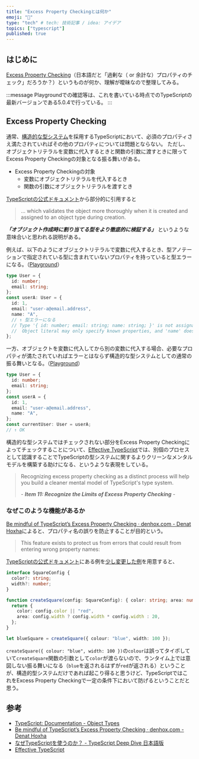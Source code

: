 ```yaml
---
title: "Excess Property Checkingとは何か"
emoji: "🤔"
type: "tech" # tech: 技術記事 / idea: アイデア
topics: ["typescript"]
published: true
---
```


## はじめに

[Excess Property Checking](https://www.typescriptlang.org/docs/handbook/2/objects.html#excess-property-checks)（日本語だと「過剰な（ or 余計な）プロパティのチェック」だろうか？）というものが何か、理解が曖昧なので整理してみる。

:::message
Playgroundでの確認等は、これを書いている時点でのTypeScriptの最新バージョンである5.0.4で行っている。
:::

## Excess Property Checking

通常、[構造的な型システム](https://typescript-jp.gitbook.io/deep-dive/getting-started/why-typescript#nastructural-type-system)を採用するTypeScriptにおいて、必須のプロパティさえ満たされていればその他のプロパティについては問題とならない。
ただし、オブジェクトリテラルを変数に代入するときと関数の引数に渡すときに限ってExcess Property Checkingの対象となる振る舞いがある。

- Excess Property Checkingの対象
  - 変数にオブジェクトリテラルを代入するとき
  - 関数の引数にオブジェクトリテラルを渡すとき

[TypeScriptの公式ドキュメント](https://www.typescriptlang.org/docs/handbook/2/objects.html#excess-property-checks)から部分的に引用すると

> ... which validates the object more thoroughly when it is created and assigned to an object type during creation.

_**「オブジェクト作成時に割り当てる型をより徹底的に検証する」**_ というような意味合いと思われる説明がある。

例えば、以下のようにオブジェクトリテラルで変数に代入するとき、型アノテーションで指定されている型に含まれていないプロパティを持っていると型エラーになる。（[Playground](https://www.typescriptlang.org/play?#code/C4TwDgpgBAqgzhATlAvFA3gKClAlgEwC4oA7AVwFsAjJAbmyggoENcAbYuYRXEgc3oBfTAGMA9iS5QyCRAEFi8JKgwMCxAIwAaBk1YcoAIhlIAtMwACe9gDpm+fIghw4hnThLMKEYoblvMQSA)）

```typescript
type User = {
  id: number;
  email: string;
};
const userA: User = {
  id: 1,
  email: "user-a@email.address",
  name: "A",
  // ↑ 型エラーになる
  // Type '{ id: number; email: string; name: string; }' is not assignable to type 'User'.
  //  Object literal may only specify known properties, and 'name' does not exist in type 'User'.(2322)
};
```

一方、オブジェクトを変数に代入してから別の変数に代入する場合、必要なプロパティが満たされていればエラーとはならず構造的な型システムとしての通常の振る舞いとなる。（[Playground](https://www.typescriptlang.org/play?#code/C4TwDgpgBAqgzhATlAvFA3gKClAlgEwC4oA7AVwFsAjJAbmyggoENcAbYuYRXEgc3oBfTAGMA9iS5QyCRAEFUGBgWIBGADQMmrDlABEMpAFpmAAW3sAdM3z5EEOHD2acJZhQjE9c55mHjJYCgRMkR7EmB4JGIo5DRDeVogA)）

```typescript
type User = {
  id: number;
  email: string;
};
const userA = {
  id: 1,
  email: "user-a@email.address",
  name: "A",
};
const currentUser: User = userA;
// ↑ OK
```

構造的な型システムではチェックされない部分をExcess Property Checkingによってチェックすることについて、[Effective TypeScript](https://amzn.to/3HIrQN6)では、別個のプロセスとして認識することでTypeScriptの型システムに関するよりクリーンなメンタルモデルを構築する助けになる、というような表現をしている。

> Recognizing excess property checking as a distinct process will help you build a cleaner mental model of TypeScript's type system.
>
> \- _**Item 11: Recognize the Limits of Excess Property Checking**_ \-

### なぜこのような機能があるか

[Be mindful of TypeScript’s Excess Property Checking · denhox.com - Denat Hoxha](https://www.denhox.com/posts/be-mindful-of-typescripts-excess-property-checking/#why-does-this-feature-exist)によると、プロパティ名の誤りを防止することが目的という。

> This feature exists to protect us from errors that could result from entering wrong property names:

[TypeScriptの公式ドキュメント](https://www.typescriptlang.org/docs/handbook/2/objects.html#excess-property-checks)にある例を[少し変更した例](https://www.typescriptlang.org/play?#code/JYOwLgpgTgZghgYwgAgMoEcCucoQMID2IMwA5sgN4BQyyCBANgVAPwBcyAzmFKKQNw1kAd2AATMAAt2yEJgC2AI2iCAvlSoxMIBGGBE6uOJAzZcACnrEyHUznxESpAJQcKdRsw7deIAcns4DjklaGRVSiFcMEwoEEjaWnomKA4rJwA6ZOZkAB9c5AAiXDFCgBohWkC0xzIM0QlJZBYPa1J68SlkACpWzIaujgAmAAYK2lU1DQYIMGRFBkwIO1xkAF5DCGNlrHtzd2zYjkKFpfKRTskOAEYRkfDnfiA)を用意すると、

```typescript
interface SquareConfig {
  color?: string;
  width?: number;
}

function createSquare(config: SquareConfig): { color: string; area: number } {
  return {
    color: config.color || "red",
    area: config.width ? config.width * config.width : 20,
  };
}

let blueSquare = createSquare({ colour: "blue", width: 100 });
```

`createSquare({ colour: "blue", width: 100 })`の`colour`は誤ってタイポしていて`createSquare`関数の引数として`color`が渡らないので、ランタイム上では意図しない振る舞いになる（`blue`を返されるはずが`red`が返される）ということが、構造的型システムだけであれば起こり得ると思うけど、TypeScriptではこれをExcess Property Checkingで一定の条件下において防げるということだと思う。

## 参考

- [TypeScript: Documentation - Object Types](https://www.typescriptlang.org/docs/handbook/2/objects.html#excess-property-checks)
- [Be mindful of TypeScript’s Excess Property Checking · denhox.com - Denat Hoxha](https://www.denhox.com/posts/be-mindful-of-typescripts-excess-property-checking/)
- [なぜTypeScriptを使うのか？ - TypeScript Deep Dive 日本語版](https://typescript-jp.gitbook.io/deep-dive/getting-started/why-typescript#nastructural-type-system)
- [Effective TypeScript](https://effectivetypescript.com/)
